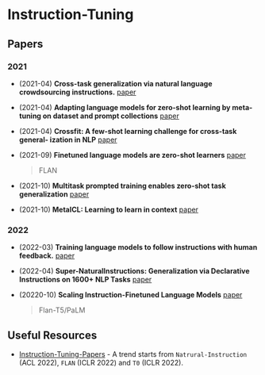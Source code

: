 # Instruction-Tuning

## Papers

### 2021

- (2021-04) **Cross-task generalization via natural language crowdsourcing instructions.** [paper](https://arxiv.org/abs/2104.08773)
- (2021-04) **Adapting language models for zero-shot learning by meta-tuning on dataset and prompt collections** [paper](https://aclanthology.org/2021.findings-emnlp.244/)
- (2021-04) **Crossfit: A few-shot learning challenge for cross-task general- ization in NLP** [paper](https://arxiv.org/abs/2104.08835)

- (2021-09) **Finetuned language models are zero-shot learners** [paper](https://openreview.net/forum?id=gEZrGCozdqR) 

  > FLAN

- (2021-10) **Multitask prompted training enables zero-shot task generalization**  [paper](https://openreview.net/forum?id=9Vrb9D0WI4)

- (2021-10) **MetaICL: Learning to learn in context**  [paper](https://arxiv.org/abs/2110.15943)

### 2022

- (2022-03) **Training language models to follow instructions with human feedback.**  [paper](https://arxiv.org/abs/2203.02155)

- (2022-04) **Super-NaturalInstructions: Generalization via Declarative Instructions on 1600+ NLP Tasks** [paper](https://arxiv.org/abs/2204.07705)

- (20220-10) **Scaling Instruction-Finetuned Language Models**  [paper](https://arxiv.org/pdf/2210.11416.pdf)

  > Flan-T5/PaLM

## Useful Resources

- [Instruction-Tuning-Papers](https://github.com/SinclairCoder/Instruction-Tuning-Papers) - A trend starts from `Natrural-Instruction` (ACL 2022), `FLAN` (ICLR 2022) and `T0` (ICLR 2022).
